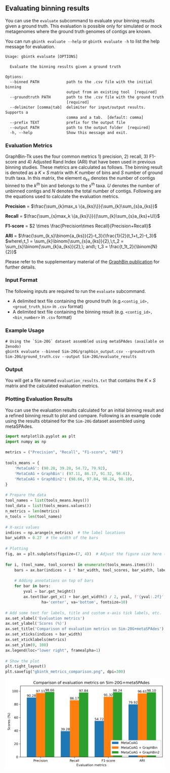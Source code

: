 ## Evaluating binning results

You can use the `evaluate` subcommand to evaluate your binning results given a ground truth. This evaluation is possible only for simulated or mock metagenomes where the ground truth genomes of contigs are known. 

You can run `gbintk evaluate --help` or `gbintk evaluate -h` to list the help message for evaluation.

```shell
Usage: gbintk evaluate [OPTIONS]

  Evaluate the binning results given a ground truth

Options:
  --binned PATH            path to the .csv file with the initial binning
                           output from an existing tool  [required]
  --groundtruth PATH       path to the .csv file with the ground truth
                           [required]
  --delimiter [comma|tab]  delimiter for input/output results. Supports a
                           comma and a tab.  [default: comma]
  --prefix TEXT            prefix for the output file
  --output PATH            path to the output folder  [required]
  -h, --help               Show this message and exit.
```

### Evaluation Metrics

GraphBin-Tk uses the four common metrics 1) precision, 2) recall, 3) F1-score and 4) Adjusted Rand Index (ARI) that have been used in previous binning studies. These metrics are calculated as follows. The binning result is denoted as a $K \times S$ matrix with $K$ number of bins and $S$ number of ground truth taxa. In this matrix, the element $a_{ks}$ denotes the number of contigs binned to the $k^{th}$ bin and belongs to the $s^{th}$ taxa. $U$ denotes the number of unbinned contigs and $N$ denotes the total number of contigs. Following are the equations used to calculate the evaluation metrics.

__Precision__ = $\frac{\sum_{k}max_s \{a_{ks}\}}{\sum_{k}\sum_{s}a_{ks}}$

__Recall__ = $\frac{\sum_{s}max_k \{a_{ks}\}}{(\sum_{k}\sum_{s}a_{ks}+U)}$

__F1-score__ = $2 \times \frac{Precision\times Recall}{Precision+Recall}$

__ARI__ = $\frac{\sum_{k,s}\binom{a_{ks}}{2}-t_3}{\frac{1}{2}(t_1+t_2)-t_3}$ $where\;t_1 = \sum_{k}\binom{\sum_{s}a_{ks}}{2},\;t_2 = \sum_{s}\binom{\sum_{k}a_{ks}}{2},\; and\; t_3 = \frac{t_1t_2}{\binom{N}{2}}$ 

Please refer to the supplementary material of the [GraphBin publication](https://doi.org/10.1093/bioinformatics/btaa180) for further details.

### Input Format

The following inputs are required to run the `evaluate` subcommand.

* A delimited text file containing the ground truth (e.g.`<contig_id>,<groud_truth_bin>` in `.csv` format)
* A delimited text file containing the binning result (e.g. `<contig_id>,<bin_number>` in `.csv` format)

### Example Usage

```shell
# Using the `Sim-20G` dataset assembled using metaSPAdes (available on Zenodo)
gbintk evaluate --binned Sim-20G/graphbin_output.csv --groundtruth Sim-20G/ground_truth.csv --output Sim-20G/evaluate_results
```

### Output

You will get a file named `evaluation_results.txt` that contains the $K \times S$ matrix and the calculated evaluation metrics.

### Plotting Evaluation Results

You can use the evaluation results calculated for an initial binning result and a refined binning result to plot and compare. Following is an example code using the results obtained for the `Sim-20G` dataset assembled using metaSPAdes.

```python
import matplotlib.pyplot as plt
import numpy as np

metrics = ("Precision", "Recall", "F1-score", "ARI")

tools_means = {
    'MetaCoAG': (90.28, 39.28, 54.72, 79.92),
    'MetaCoAG + GraphBin': (97.11, 86.17, 91.32, 96.61),
    'MetaCoAG + GraphBin2': (98.66, 97.84, 98.24, 98.10),
}

# Prepare the data
tool_names = list(tools_means.keys())
tool_data = list(tools_means.values())
n_metrics = len(metrics)
n_tools = len(tool_names)

# X-axis values
indices = np.arange(n_metrics)  # the label locations
bar_width = 0.27  # the width of the bars

# Plotting
fig, ax = plt.subplots(figsize=(7, 4))  # Adjust the figure size here (width, height)

for i, (tool_name, tool_scores) in enumerate(tools_means.items()):
    bars = ax.bar(indices + i * bar_width, tool_scores, bar_width, label=tool_name)
    
    # Adding annotations on top of bars
    for bar in bars:
        yval = bar.get_height()
        ax.text(bar.get_x() + bar.get_width() / 2, yval, f'{yval:.2f}', 
                ha='center', va='bottom', fontsize=10)

# Add some text for labels, title and custom x-axis tick labels, etc.
ax.set_xlabel('Evaluation metrics')
ax.set_ylabel('Scores (%)')
ax.set_title('Comparison of evaluation metrics on Sim-20G+metaSPAdes')
ax.set_xticks(indices + bar_width)
ax.set_xticklabels(metrics)
ax.set_ylim(0, 108)
ax.legend(loc="lower right", framealpha=1)

# Show the plot
plt.tight_layout()
plt.savefig("gbintk_metrics_comparison.png", dpi=300)

```

![](images/gbintk_metrics_comparison.png)
